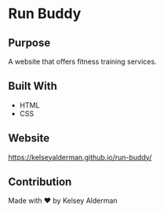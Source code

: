 # Run Buddy

## Purpose
A website that offers fitness training services.

## Built With
* HTML
* CSS

## Website
https://kelseyalderman.github.io/run-buddy/

## Contribution
Made with ❤️ by Kelsey Alderman
